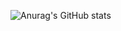 ![Anurag's GitHub stats](https://github-readme-stats.vercel.app/api?username=gyunbie&show_icons=true&theme=gruvbox)